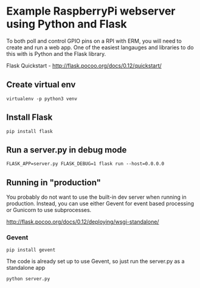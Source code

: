 # Example RaspberryPi webserver using Python and Flask

To both poll and control GPIO pins on a RPI with ERM, you will need to create and run
a web app. One of the easiest langauges and libraries to do this with is Python and the Flask library.

Flask Quickstart - 
http://flask.pocoo.org/docs/0.12/quickstart/

## Create virtual env

```virtualenv -p python3 venv```

## Install Flask

```pip install flask```

## Run a server.py in debug mode

```FLASK_APP=server.py FLASK_DEBUG=1 flask run --host=0.0.0.0```


## Running in "production"
You probably do not want to use the built-in dev server when running in production.
Instead, you can use either Gevent for event based processing or Gunicorn to use subprocesses.

http://flask.pocoo.org/docs/0.12/deploying/wsgi-standalone/

### Gevent

```pip install gevent```

The code is already set up to use Gevent, so just run the server.py as a standalone app

```python server.py```